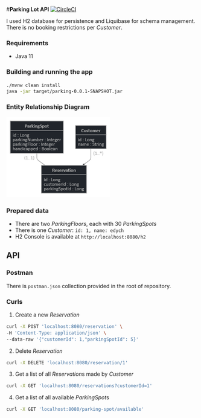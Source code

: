 
#**Parking Lot API**
[![CircleCI](https://circleci.com/gh/circleci/circleci-docs.svg?style=svg)](https://circleci.com/gh/edych/Parking-Lot-API)

I used H2 database for persistence and Liquibase for schema management.<br>
There is no booking restrictions per *Customer*.<br>

### Requirements
* Java 11

### Building and running the app
```bash
./mvnw clean install
java -jar target/parking-0.0.1-SNAPSHOT.jar
```

### Entity Relationship Diagram

![alt text](documentation/jdl.png)

### Prepared data
* There are two *ParkingFloors*, each with 30 *ParkingSpots*
* There is one *Customer*: `id: 1, name: edych`
* H2 Console is available at `http://localhost:8080/h2`

## API

### Postman
There is `postman.json` collection provided in the root of repository.

### Curls
1. Create a new *Reservation*
```bash
curl -X POST 'localhost:8080/reservation' \
-H 'Content-Type: application/json' \
--data-raw '{"customerId": 1,"parkingSpotId": 5}'
```

2. Delete *Reservation*<br>
```bash
curl -X DELETE 'localhost:8080/reservation/1'
```

3. Get a list of all *Reservation*s made by *Customer*
```bash
curl -X GET 'localhost:8080/reservations?customerId=1'
```

4. Get a list of all available *ParkingSpot*s
```bash
curl -X GET 'localhost:8080/parking-spot/available'
```
